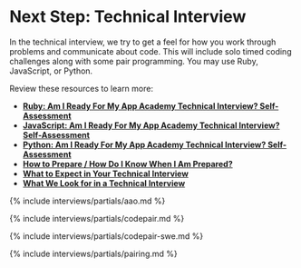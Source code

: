 # Next Step: Technical Interview

In the technical interview, we try to get a feel for how you work through problems and communicate about code. This will include solo timed coding challenges along with some pair programming. You may use Ruby, JavaScript, or Python.

Review these resources to learn more:

* **[Ruby: Am I Ready For My App Academy Technical Interview? Self-Assessment][ruby-tech-self-assessment]**
* **[JavaScript: Am I Ready For My App Academy Technical Interview? Self-Assessment][js-tech-self-assessment]**
* **[Python: Am I Ready For My App Academy Technical Interview? Self-Assessment][python-tech-self-assessment]**
* **[How to Prepare / How Do I Know When I Am Prepared?][how-to-prepare]**
* **[What to Expect in Your Technical Interview][what-to-expect]**
* **[What We Look for in a Technical Interview][what-we-look-for]**

[ruby-tech-self-assessment]: https://docs.google.com/document/d/1wsm1tJ0AtfdL_xIZwd-ZqaUDQqXxv8AbTvoPzY13Eag/edit
[js-tech-self-assessment]: https://docs.google.com/document/d/19KYhiz5AgAucLlcbJLx9c3u8yJu71ppbu7LqFF4jOCE/edit
[python-tech-self-assessment]: https://docs.google.com/document/d/14_NcyuCSmQG-PPGPhiFVvsBh4dM6qHAvpIymptnILEQ/edit
[how-to-prepare]: https://vimeo.com/268102365
[what-we-look-for]: https://vimeo.com/268089805/2a71dddc99
[what-to-expect]: https://vimeo.com/268437818

{% include interviews/partials/aao.md %}

{% include interviews/partials/codepair.md %}

{% include interviews/partials/codepair-swe.md %}

{% include interviews/partials/pairing.md %}
